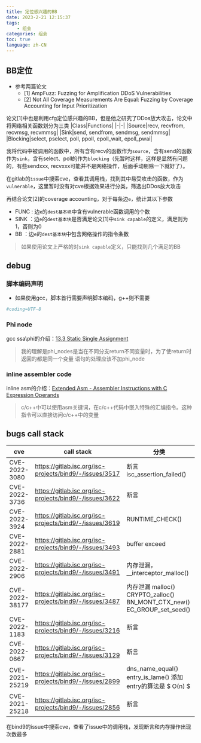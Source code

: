 ```yaml
---
title: 定位感兴趣的BB
date: 2023-2-21 12:15:37
tags: 
    - 组会 
categories: 组会
toc: true
language: zh-CN
---
```


## BB定位

- 参考两篇论文
  - [1] AmpFuzz: Fuzzing for Amplification DDoS Vulnerabilities
  - [2] Not All Coverage Measurements Are Equal: Fuzzing by Coverage Accounting for Input Prioritization

论文[1]中也是利用cfg定位感兴趣的BB，但是他之研究了DDos放大攻击，论文中将网络相关函数划分为三类
|Class|Functions|
|-|-|
|Source|recv, recvfrom, recvmsg, recvmmsg|
|Sink|send, sendfrom, sendmsg, sendmmsg|
|Blocking|select, pselect, poll, ppoll, epoll_wait, epoll_pwai|


我将代码中被调用的函数中，所有含有recv的函数作为`source`，含有send的函数作为`sink`，含有select、poll的作为`blocking`（先暂时这样，这样是显然有问题的，有些sendxxx, recvxxx可能并不是网络操作，后面手动剔除一下就好了）。

在gitlab的`issue`中搜索cve，查看其调用栈，找到其中易受攻击的函数，作为`vulnerable`，这里暂时没有对cve根据效果进行分类，筛选出DDos放大攻击

再结合论文[2]的coverage accounting，对于每条边`e`，统计其以下参数

- FUNC  : 边`e`的`dest基本块`中含有vulnerable函数调用的个数
- SINK  ：边`e`的`dest基本块`是否满足论文[1]中`sink capable`的定义，满足则为1，否则为0
- BB    ：边`e`的`dest基本块`中包含网络操作的指令条数

> 如果使用论文上严格的对`sink capable`定义，只能找到几个满足的BB

## debug

### 脚本编码声明
- 如果使用gcc，脚本首行需要声明脚本编码，g++则不需要
```python
#coding=UTF-8
```

### Phi node

gcc ssa\phi的介绍：[13.3 Static Single Assignment](https://gcc.gnu.org/onlinedocs/gccint/SSA.html)

> 我的理解是phi_nodes是当在不同分支return不同变量时，为了使return时返回的都是同一个变量
> 语句的处理应该不加phi_node

### inline assembler code
inline asm的介绍：[Extended Asm - Assembler Instructions with C Expression Operands](https://gcc.gnu.org/onlinedocs/gcc/Extended-Asm.html)

> c/c\+\+中可以使用asm关键词，在c/c\+\+代码中嵌入特殊的汇编指令。这种指令可以直接访问c/c\+\+中的变量

## bugs call stack

|cve|call stack|分类|
|-|-|-|
|CVE-2022-3080|https://gitlab.isc.org/isc-projects/bind9/-/issues/3517|断言 isc_assertion_failed()|
|CVE-2022-3736|https://gitlab.isc.org/isc-projects/bind9/-/issues/3622|断言|
|CVE-2022-3924|https://gitlab.isc.org/isc-projects/bind9/-/issues/3619|RUNTIME_CHECK() |
|CVE-2022-2881|https://gitlab.isc.org/isc-projects/bind9/-/issues/3493|buffer exceed|
|CVE-2022-2906|https://gitlab.isc.org/isc-projects/bind9/-/issues/3491|内存泄漏，__interceptor_malloc()|
|CVE-2022-38177|https://gitlab.isc.org/isc-projects/bind9/-/issues/3487|内存泄漏 malloc() CRYPTO_zalloc() BN_MONT_CTX_new() EC_GROUP_set_seed()|
|CVE-2022-1183|https://gitlab.isc.org/isc-projects/bind9/-/issues/3216|断言|
|CVE-2022-0667|https://gitlab.isc.org/isc-projects/bind9/-/issues/3129|断言|
|CVE-2021-25219|https://gitlab.isc.org/isc-projects/bind9/-/issues/2899|dns_name_equal() entry_is_lame() 添加entry的算法是 $ O(n) $ |
|CVE-2021-25218|https://gitlab.isc.org/isc-projects/bind9/-/issues/2856|断言|

在bind9的issue中搜索cve，查看了issue中的调用栈，发现断言和内存操作出现次数最多